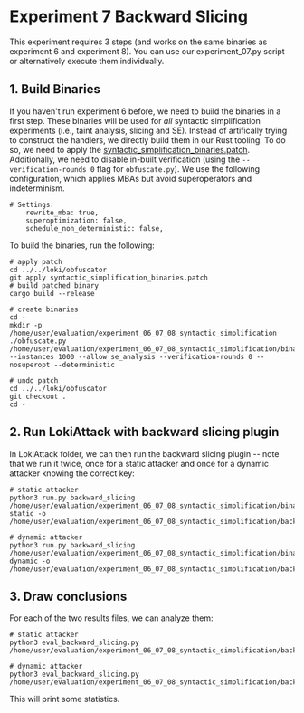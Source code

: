# Experiment 7 Backward Slicing

This experiment requires 3 steps (and works on the same binaries as experiment 6 and experiment 8). You can use our experiment_07.py script or alternatively execute them individually.

## 1. Build Binaries
If you haven't run experiment 6 before, we need to build the binaries in a first step. These binaries will be used for *all* syntactic simplification experiments (i.e., taint analysis, slicing and SE). Instead of artifically trying to construct the handlers, we directly build them in our Rust tooling. To do so, we need to apply the [syntactic_simplification_binaries.patch](../../loki/obfuscator/syntactic_simplification_binaries.patch). Additionally, we need to disable in-built verification (using the `--verification-rounds 0` flag for `obfuscate.py`). We use the following configuration, which applies MBAs but avoid superoperators and indeterminism.

```
# Settings:
    rewrite_mba: true,
    superoptimization: false,
    schedule_non_deterministic: false,
```

To build the binaries, run the following: 

```
# apply patch
cd ../../loki/obfuscator
git apply syntactic_simplification_binaries.patch
# build patched binary
cargo build --release

# create binaries
cd -
mkdir -p /home/user/evaluation/experiment_06_07_08_syntactic_simplification
./obfuscate.py /home/user/evaluation/experiment_06_07_08_syntactic_simplification/binaries --instances 1000 --allow se_analysis --verification-rounds 0 --nosuperopt --deterministic

# undo patch
cd ../../loki/obfuscator
git checkout .
cd -
```

## 2. Run LokiAttack with backward slicing plugin
In LokiAttack folder, we can then run the backward slicing plugin -- note that we run it twice, once for a static attacker and once for a dynamic attacker knowing the correct key:
```
# static attacker
python3 run.py backward_slicing /home/user/evaluation/experiment_06_07_08_syntactic_simplification/binaries static -o /home/user/evaluation/experiment_06_07_08_syntactic_simplification/backward_slicing_static.txt

# dynamic attacker
python3 run.py backward_slicing /home/user/evaluation/experiment_06_07_08_syntactic_simplification/binaries dynamic -o /home/user/evaluation/experiment_06_07_08_syntactic_simplification/backward_slicing_dynamic.txt
```

## 3. Draw conclusions
For each of the two results files, we can analyze them:
```
# static attacker
python3 eval_backward_slicing.py /home/user/evaluation/experiment_06_07_08_syntactic_simplification/backward_slicing_static.txt

# dynamic attacker
python3 eval_backward_slicing.py /home/user/evaluation/experiment_06_07_08_syntactic_simplification/backward_slicing_dynamic.txt
```
This will print some statistics.
